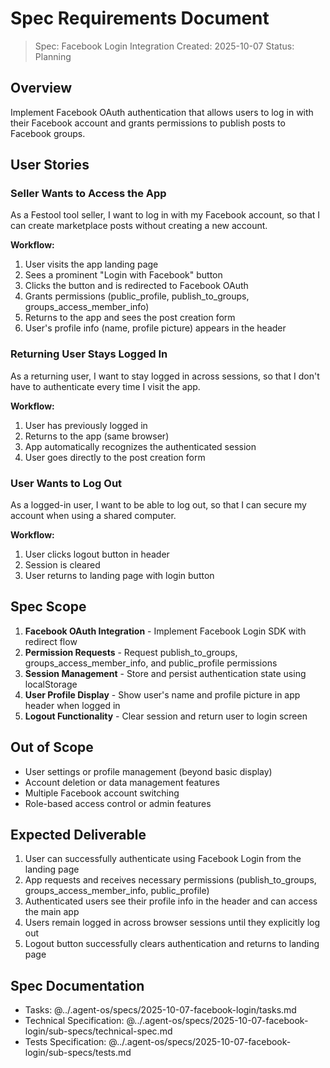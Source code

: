 # Spec Requirements Document

> Spec: Facebook Login Integration
> Created: 2025-10-07
> Status: Planning

## Overview

Implement Facebook OAuth authentication that allows users to log in with their Facebook account and grants permissions to publish posts to Facebook groups.

## User Stories

### Seller Wants to Access the App

As a Festool tool seller, I want to log in with my Facebook account, so that I can create marketplace posts without creating a new account.

**Workflow:**
1. User visits the app landing page
2. Sees a prominent "Login with Facebook" button
3. Clicks the button and is redirected to Facebook OAuth
4. Grants permissions (public_profile, publish_to_groups, groups_access_member_info)
5. Returns to the app and sees the post creation form
6. User's profile info (name, profile picture) appears in the header

### Returning User Stays Logged In

As a returning user, I want to stay logged in across sessions, so that I don't have to authenticate every time I visit the app.

**Workflow:**
1. User has previously logged in
2. Returns to the app (same browser)
3. App automatically recognizes the authenticated session
4. User goes directly to the post creation form

### User Wants to Log Out

As a logged-in user, I want to be able to log out, so that I can secure my account when using a shared computer.

**Workflow:**
1. User clicks logout button in header
2. Session is cleared
3. User returns to landing page with login button

## Spec Scope

1. **Facebook OAuth Integration** - Implement Facebook Login SDK with redirect flow
2. **Permission Requests** - Request publish_to_groups, groups_access_member_info, and public_profile permissions
3. **Session Management** - Store and persist authentication state using localStorage
4. **User Profile Display** - Show user's name and profile picture in app header when logged in
5. **Logout Functionality** - Clear session and return user to login screen

## Out of Scope

- User settings or profile management (beyond basic display)
- Account deletion or data management features
- Multiple Facebook account switching
- Role-based access control or admin features

## Expected Deliverable

1. User can successfully authenticate using Facebook Login from the landing page
2. App requests and receives necessary permissions (publish_to_groups, groups_access_member_info, public_profile)
3. Authenticated users see their profile info in the header and can access the main app
4. Users remain logged in across browser sessions until they explicitly log out
5. Logout button successfully clears authentication and returns to landing page

## Spec Documentation

- Tasks: @../.agent-os/specs/2025-10-07-facebook-login/tasks.md
- Technical Specification: @../.agent-os/specs/2025-10-07-facebook-login/sub-specs/technical-spec.md
- Tests Specification: @../.agent-os/specs/2025-10-07-facebook-login/sub-specs/tests.md
